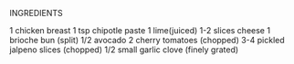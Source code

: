 
INGREDIENTS

1 chicken breast
1 tsp chipotle paste
1 lime(juiced)
1-2 slices cheese
1 brioche bun (split)
1/2 avocado
2 cherry tomatoes (chopped)
3-4 pickled jalpeno slices (chopped)
1/2 small garlic clove (finely grated)
